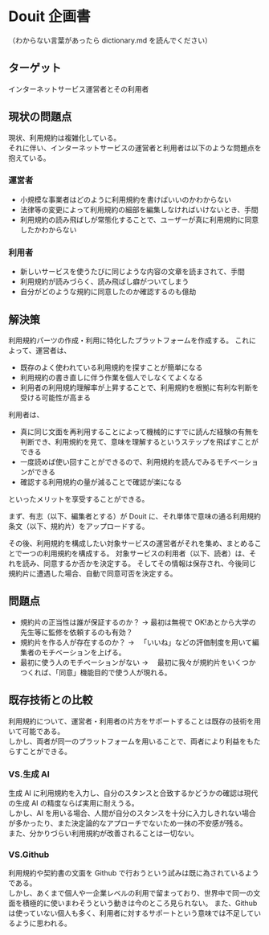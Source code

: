 # Douit 企画書

（わからない言葉があったら dictionary.md を読んでください）

## ターゲット

インターネットサービス運営者とその利用者

## 現状の問題点

現状、利用規約は複雑化している。  
それに伴い、インターネットサービスの運営者と利用者は以下のような問題点を抱えている。

### 運営者

- 小規模な事業者はどのように利用規約を書けばいいのかわからない
- 法律等の変更によって利用規約の細部を編集しなければいけないとき、手間
- 利用規約の読み飛ばしが常態化することで、ユーザーが真に利用規約に同意したかわからない

### 利用者

- 新しいサービスを使うたびに同じような内容の文章を読まされて、手間
- 利用規約が読みづらく、読み飛ばし癖がついてしまう
- 自分がどのような規約に同意したのか確認するのも億劫

## 解決策

利用規約パーツの作成・利用に特化したプラットフォームを作成する。
これによって、運営者は、

- 既存のよく使われている利用規約を探すことが簡単になる
- 利用規約の書き直しに伴う作業を個人でしなくてよくなる
- 利用者の利用規約理解率が上昇することで、利用規約を根拠に有利な判断を受ける可能性が高まる

利用者は、

- 真に同じ文面を再利用することによって機械的にすでに読んだ経験の有無を判断でき、利用規約を見て、意味を理解するというステップを飛ばすことができる
- 一度読めば使い回すことができるので、利用規約を読んでみるモチベーションができる
- 確認する利用規約の量が減ることで確認が楽になる

といったメリットを享受することができる。

まず、有志（以下、編集者とする）が Douit に、それ単体で意味の通る利用規約条文（以下、規約片）をアップロードする。

その後、利用規約を構成したい対象サービスの運営者がそれを集め、まとめることで一つの利用規約を構成する。
対象サービスの利用者（以下、読者）は、それを読み、同意するか否かを決定する。
そしてその情報は保存され、今後同じ規約片に遭遇した場合、自動で同意可否を決定する。

## 問題点

- 規約片の正当性は誰が保証するのか？ → 最初は無視で OK!あとから大学の先生等に監修を依頼するのも有効？
- 規約片を作る人が存在するのか？ → 　「いいね」などの評価制度を用いて編集者のモチベーションを上げる。
- 最初に使う人のモチベーションがない → 　最初に我々が規約片をいくつかつくれば、「同意」機能目的で使う人が現れる。

## 既存技術との比較

利用規約について、運営者・利用者の片方をサポートすることは既存の技術を用いて可能である。  
しかし、両者が同一のプラットフォームを用いることで、両者により利益をもたらすことができる。

### VS.生成 AI

生成 AI に利用規約を入力し、自分のスタンスと合致するかどうかの確認は現代の生成 AI の精度ならば実用に耐えうる。  
しかし、AI を用いる場合、人間が自分のスタンスを十分に入力しきれない場合が多かったり、また決定論的なアプローチでないため一抹の不安感が残る。  
また、分かりづらい利用規約が改善されることは一切ない。

### VS.Github

利用規約や契約書の文面を Github で行おうという試みは既に為されているようである。  
しかし、あくまで個人や一企業レベルの利用で留まっており、世界中で同一の文面を積極的に使いまわそうという動きは今のところ見られない。
また、Github は使っていない個人も多く、利用者に対するサポートという意味では不足しているように思われる。
